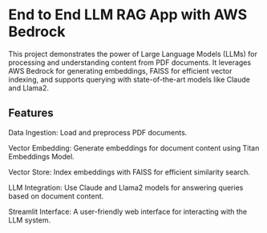 # End to End LLM RAG App with AWS Bedrock

This project demonstrates the power of Large Language Models (LLMs) for processing and understanding content from PDF documents. It leverages AWS Bedrock for generating embeddings, FAISS for efficient vector indexing, and supports querying with state-of-the-art models like Claude and Llama2.

## Features
Data Ingestion: Load and preprocess PDF documents.

Vector Embedding: Generate embeddings for document content using Titan Embeddings Model.

Vector Store: Index embeddings with FAISS for efficient similarity search.

LLM Integration: Use Claude and Llama2 models for answering queries based on document content.

Streamlit Interface: A user-friendly web interface for interacting with the LLM system.
